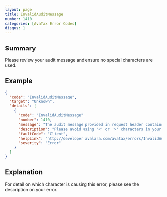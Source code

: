 ```yaml
---
layout: page
title: InvalidAuditMessage
number: 1410
categories: [AvaTax Error Codes]
disqus: 1
---
```


## Summary

Please review your audit message and ensure no special characters are used.

## Example

```json
{
  "code": "InvalidAuditMessage",
  "target": "Unknown",
  "details": [
    {
      "code": "InvalidAuditMessage",
      "number": 1410,
      "message": "The audit message provided in request header contains invalid characters: -0-.",
      "description": "Please avoid using '<' or '>' characters in your audit message.",
      "faultCode": "Client",
      "helpLink": "http://developer.avalara.com/avatax/errors/InvalidAuditMessage",
      "severity": "Error"
    }
  ]
}
```

## Explanation

For detail on which character is causing this error, please see the description on your error.
